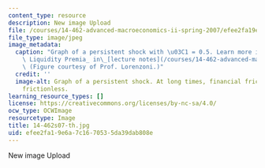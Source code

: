 ```yaml
---
content_type: resource
description: New image Upload
file: /courses/14-462-advanced-macroeconomics-ii-spring-2007/efee2fa19e6a7c1670535da39dab808e_14-462s07-th.jpg
file_type: image/jpeg
image_metadata:
  caption: "Graph of a persistent shock with \u03C1 = 0.5. Learn more in _Countercyclical\
    \ Liquidity Premia_ in\_[lecture notes](/courses/14-462-advanced-macroeconomics-ii-spring-2007/pages/lecture-notes).\
    \ (Figure courtesy of Prof. Lorenzoni.)"
  credit: ''
  image-alt: Graph of a persistent shock. At long times, financial frictions approaches
    frictionless.
learning_resource_types: []
license: https://creativecommons.org/licenses/by-nc-sa/4.0/
ocw_type: OCWImage
resourcetype: Image
title: 14-462s07-th.jpg
uid: efee2fa1-9e6a-7c16-7053-5da39dab808e
---
```

New image Upload